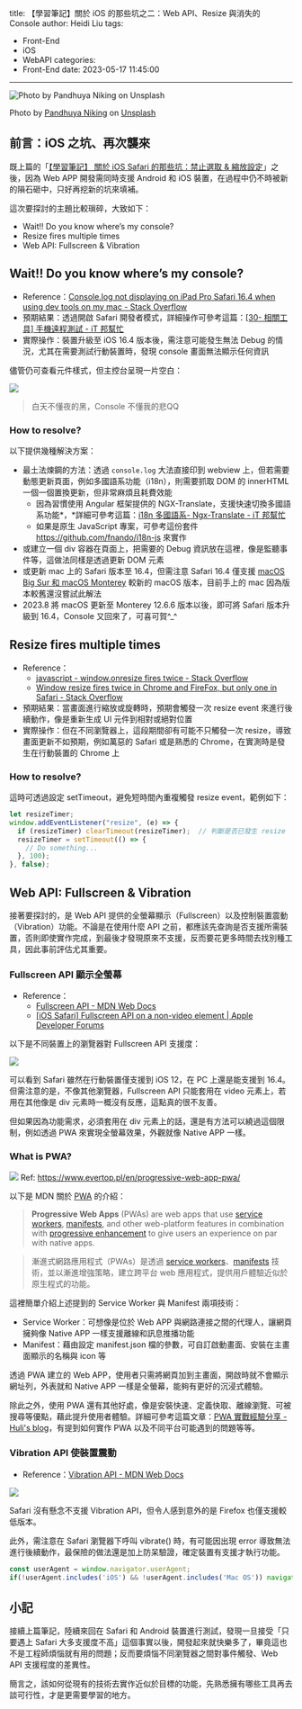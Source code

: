 title: 【學習筆記】關於 iOS 的那些坑之二：Web API、Resize 與消失的 Console
author: Heidi Liu
tags:
  - Front-End
  - iOS
  - WebAPI
categories:
  - Front-End
date: 2023-05-17 11:45:00
---

![Photo by [Pandhuya Niking](https://unsplash.com/@dispandu?utm_source=unsplash&utm_medium=referral&utm_content=creditCopyText) on [Unsplash](https://unsplash.com/photos/rl6aomPDKl8?utm_source=unsplash&utm_medium=referral&utm_content=creditCopyText)](https://images.unsplash.com/photo-1639656333400-ee5240f757a0?ixlib=rb-4.0.3&q=85&fm=jpg&crop=entropy&cs=srgb)

Photo by [Pandhuya Niking](https://unsplash.com/@dispandu?utm_source=unsplash&utm_medium=referral&utm_content=creditCopyText) on [Unsplash](https://unsplash.com/photos/rl6aomPDKl8?utm_source=unsplash&utm_medium=referral&utm_content=creditCopyText)


## 前言：iOS 之坑、再次襲來

既上篇的「[【學習筆記】 關於 iOS Safari 的那些坑：禁止選取 & 縮放設定](https://heidiliu2020.github.io/safari-pinch-and-double-tap/)」之後，因為 Web APP 開發需同時支援 Android 和 iOS 裝置，在過程中仍不時被新的隕石砸中，只好再挖新的坑來填補。

<!--more-->

這次要探討的主題比較瑣碎，大致如下：

- Wait!! Do you know where’s my console?
- Resize fires multiple times
- Web API: Fullscreen & Vibration

## Wait!! Do you know where’s my console?

- Reference：[Console.log not displaying on iPad Pro Safari 16.4 when using dev tools on my mac - Stack Overflow](https://stackoverflow.com/questions/75862081/console-log-not-displaying-on-ipad-pro-safari-16-4-when-using-dev-tools-on-my-ma)
- 預期結果：透過開啟 Safari 開發者模式，詳細操作可參考這篇：[[30- 相關工具] 手機遠程測試 - iT 邦幫忙](https://ithelp.ithome.com.tw/articles/10209412)
- 實際操作：裝置升級至 iOS 16.4 版本後，需注意可能發生無法 Debug 的情況，尤其在需要測試行動裝置時，發現 console 畫面無法顯示任何資訊

儘管仍可查看元件樣式，但主控台呈現一片空白：

![](https://hackmd.io/_uploads/BynS2TbSn.png)

> 白天不懂夜的黑，Console 不懂我的悲QQ

### How to resolve?

以下提供幾種解決方案：

- 最土法煉鋼的方法：透過 `console.log` 大法直接印到 webview 上，但若需要動態更新頁面，例如多國語系功能（i18n），則需要抓取 DOM 的 innerHTML 一個一個置換更新，但非常麻煩且耗費效能
    - 因為習慣使用 Angular 框架提供的 NGX-Translate，支援快速切換多國語系功能*，*詳細可參考這篇：[i18n 多國語系- Ngx-Translate - iT 邦幫忙](https://ithelp.ithome.com.tw/articles/10299595)
    - 如果是原生 JavaScript 專案，可參考這份套件 https://github.com/fnando/i18n-js 來實作
- 或建立一個 div 容器在頁面上，把需要的 Debug 資訊放在這裡，像是監聽事件等，這做法同樣是透過更新 DOM 元素
- 或更新 mac 上的 Safari 版本至 16.4，但需注意 Safari 16.4 僅支援 [macOS Big Sur 和 macOS Monterey](https://support.apple.com/zh-tw/HT213671) 較新的 macOS 版本，目前手上的 mac 因為版本較舊還沒嘗試此解法
- 2023.8 將 macOS 更新至 Monterey 12.6.6 版本以後，即可將 Safari 版本升級到 16.4，Console 又回來了，可喜可賀^_^

## Resize fires multiple times

- Reference：
    - [javascript - window.onresize fires twice - Stack Overflow](https://stackoverflow.com/questions/15812618/window-onresize-fires-twice)
    - [Window resize fires twice in Chrome and FireFox, but only one in Safari - Stack Overflow](https://stackoverflow.com/questions/13916485/window-resize-fires-twice-in-chrome-and-firefox-but-only-one-in-safari)
- 預期結果：當畫面進行縮放或旋轉時，預期會觸發一次 resize event 來進行後續動作，像是重新生成 UI 元件到相對或絕對位置
- 實際操作：但在不同瀏覽器上，這段期間卻有可能不只觸發一次 resize，導致畫面更新不如預期，例如萬惡的 Safari 或是熟悉的 Chrome，在實測時是發生在行動裝置的 Chrome 上

### How to resolve?

這時可透過設定 setTimeout，避免短時間內重複觸發 resize event，範例如下：

```jsx
let resizeTimer;
window.addEventListener("resize", (e) => {
  if (resizeTimer) clearTimeout(resizeTimer);  // 判斷是否已發生 resize
  resizeTimer = setTimeout(() => {
    // Do something...
  }, 100);
}, false);
```

## Web API: Fullscreen & Vibration

接著要探討的，是 Web API 提供的全螢幕顯示（Fullscreen）以及控制裝置震動（Vibration）功能。不論是在使用什麼 API 之前，都應該先查詢是否支援所需裝置，否則即使實作完成，到最後才發現原來不支援，反而要花更多時間去找別種工具，因此事前評估尤其重要。

### Fullscreen API 顯示全螢幕

- Reference：
    - [Fullscreen API - MDN Web Docs](https://developer.mozilla.org/en-US/docs/Web/API/Fullscreen_API)
    - [[iOS Safari] Fullscreen API on a non-video element | Apple Developer Forums](https://developer.apple.com/forums/thread/133248)

以下是不同裝置上的瀏覽器對 Fullscreen API 支援度：

![](https://hackmd.io/_uploads/rk2Y3pZSh.png)

可以看到 Safari 雖然在行動裝置僅支援到 iOS 12，在 PC 上還是能支援到 16.4。但需注意的是，不像其他瀏覽器，Fullscreen API 只能套用在 video 元素上，若用在其他像是 div 元素時一概沒有反應，這點真的很不友善。

但如果因為功能需求，必須套用在 div 元素上的話，還是有方法可以繞過這個限制，例如透過 PWA 來實現全螢幕效果，外觀就像 Native APP 一樣。

### What is PWA?

![](https://hackmd.io/_uploads/ByFz66WBh.png)
Ref: https://www.evertop.pl/en/progressive-web-app-pwa/

以下是 MDN 關於 [PWA](https://developer.mozilla.org/zh-TW/docs/Web/Progressive_web_apps) 的介紹：

> **Progressive Web Apps** (PWAs) are web apps that use [service workers](https://developer.mozilla.org/en-US/docs/Web/API/Service_Worker_API), [manifests](https://developer.mozilla.org/en-US/docs/Web/Manifest), and other web-platform features in combination with [progressive enhancement](https://developer.mozilla.org/en-US/docs/Glossary/Progressive_Enhancement) to give users an experience on par with native apps.
> 

> 漸進式網路應用程式（PWAs）是透過 [service workers](https://developer.mozilla.org/en-US/docs/Web/API/Service_Worker_API)、[manifests](https://developer.mozilla.org/en-US/docs/Web/Manifest) 技術，並以漸進增強策略，建立跨平台 web 應用程式，提供用戶體驗近似於原生程式的功能。
> 

這裡簡單介紹上述提到的 Service Worker 與 Manifest 兩項技術：

- Service Worker：可想像是位於 Web APP 與網路連接之間的代理人，讓網頁擁夠像 Native APP 一樣支援離線和訊息推播功能
- Manifest：藉由設定 manifest.json 檔的參數，可自訂啟動畫面、安裝在主畫面顯示的名稱與 icon 等

透過 PWA 建立的 Web APP，使用者只需將網頁加到主畫面，開啟時就不會顯示網址列，外表就和 Native APP 一樣是全螢幕，能夠有更好的沉浸式體驗。

除此之外，使用 PWA 還有其他好處，像是安裝快速、定義快取、離線瀏覽、可被搜尋等優點，藉此提升使用者體驗。詳細可參考這篇文章：[PWA 實戰經驗分享 - Huli's blog](https://blog.huli.tw/2018/10/13/pwa-in-action/)，有提到如何實作 PWA 以及不同平台可能遇到的問題等等。


### Vibration API 使裝置震動

- Reference：[Vibration API - MDN Web Docs](https://developer.mozilla.org/en-US/docs/Web/API/Vibration_API)

![](https://hackmd.io/_uploads/S11Rn6WB2.png)

Safari 沒有懸念不支援 Vibration API，但令人感到意外的是 Firefox 也僅支援較低版本。

此外，需注意在 Safari 瀏覽器下呼叫 vibrate() 時，有可能因出現 error 導致無法進行後續動作，最保險的做法還是加上防呆驗證，確定裝置有支援才執行功能。

```jsx
const userAgent = window.navigator.userAgent;
if(!userAgent.includes('iOS') && !userAgent.includes('Mac OS')) navigator.vibrate();
```

## 小記

接續上篇筆記，陸續來回在 Safari 和 Android 裝置進行測試，發現一旦接受「只要遇上 Safari 大多支援度不高」這個事實以後，開發起來就快樂多了，畢竟這也不是工程師煩惱就有用的問題；反而要煩惱不同瀏覽器之間對事件觸發、Web API 支援程度的差異性。

簡言之，該如何從現有的技術去實作近似於目標的功能，先熟悉擁有哪些工具再去談可行性，才是更需要學習的地方。


